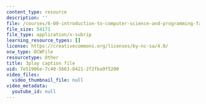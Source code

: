 ```yaml
---
content_type: resource
description: ''
file: /courses/6-00-introduction-to-computer-science-and-programming-fall-2008/7e51906e7c40566384212f2fba9f5200_udnyuHzJsjM.vtt
file_size: 54171
file_type: application/x-subrip
learning_resource_types: []
license: https://creativecommons.org/licenses/by-nc-sa/4.0/
ocw_type: OCWFile
resourcetype: Other
title: 3play caption file
uid: 7e51906e-7c40-5663-8421-2f2fba9f5200
video_files:
  video_thumbnail_file: null
video_metadata:
  youtube_id: null
---
```

